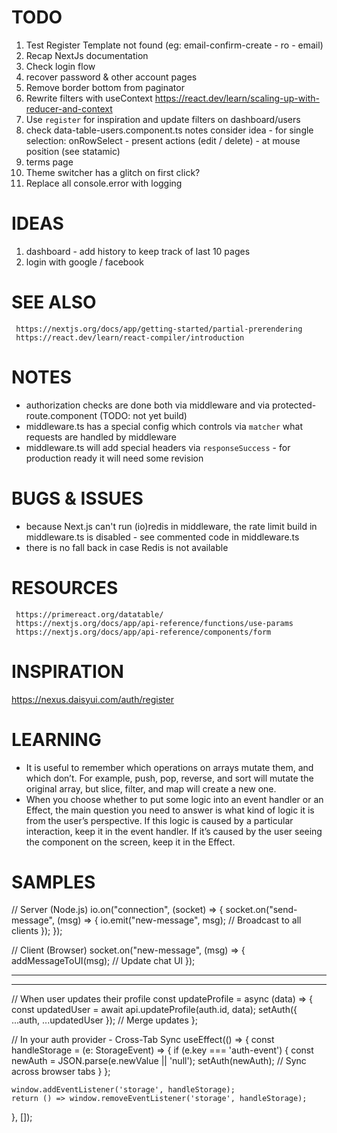 # TODO

1. Test Register Template not found (eg: email-confirm-create - ro - email)
2. Recap NextJs documentation
3. Check login flow
4. recover password & other account pages
5. Remove border bottom from paginator
6. Rewrite filters with useContext https://react.dev/learn/scaling-up-with-reducer-and-context
7. Use `register` for inspiration and update filters on dashboard/users 
8. check data-table-users.component.ts notes
     consider idea - for single selection: onRowSelect - present actions (edit / delete) - at mouse position (see statamic)
9. terms page
10. Theme switcher has a glitch on first click?
11. Replace all console.error with logging

# IDEAS

1. dashboard - add history to keep track of last 10 pages
2. login with google / facebook

# SEE ALSO

     https://nextjs.org/docs/app/getting-started/partial-prerendering
     https://react.dev/learn/react-compiler/introduction

# NOTES

- authorization checks are done both via middleware and via protected-route.component (TODO: not yet build)
- middleware.ts has a special config which controls via `matcher` what requests are handled by middleware
- middleware.ts will add special headers via `responseSuccess` - for production ready it will need some revision

# BUGS & ISSUES

- because Next.js can't run (io)redis in middleware, the rate limit build in middleware.ts is disabled - see commented code in middleware.ts
- there is no fall back in case Redis is not available

# RESOURCES

     https://primereact.org/datatable/
     https://nextjs.org/docs/app/api-reference/functions/use-params
     https://nextjs.org/docs/app/api-reference/components/form

# INSPIRATION

https://nexus.daisyui.com/auth/register

# LEARNING

- It is useful to remember which operations on arrays mutate them, and which don’t. For example, push, pop, reverse, 
and sort will mutate the original array, but slice, filter, and map will create a new one.
- When you choose whether to put some logic into an event handler or an Effect, the main question you need to answer 
is what kind of logic it is from the user’s perspective. If this logic is caused by a particular interaction, 
keep it in the event handler. If it’s caused by the user seeing the component on the screen, keep it in the Effect.

# SAMPLES

// Server (Node.js)
io.on("connection", (socket) => {
socket.on("send-message", (msg) => {
io.emit("new-message", msg); // Broadcast to all clients
});
});

// Client (Browser)
socket.on("new-message", (msg) => {
addMessageToUI(msg); // Update chat UI
});

-------------------------

<Notice type="error" message="Testing error layout" />

<Notice type="warning" message="Testing error layout" />

<Notice type="loading" />

<Notice type="info" message="Testing info layout" />

<Notice type="success" message="Testing info layout" />


-------------------------

// When user updates their profile
const updateProfile = async (data) => {
const updatedUser = await api.updateProfile(auth.id, data);
setAuth({ ...auth, ...updatedUser }); // Merge updates
};

// In your auth provider - Cross-Tab Sync
useEffect(() => {
const handleStorage = (e: StorageEvent) => {
if (e.key === 'auth-event') {
const newAuth = JSON.parse(e.newValue || 'null');
setAuth(newAuth); // Sync across browser tabs
}
};

    window.addEventListener('storage', handleStorage);
    return () => window.removeEventListener('storage', handleStorage);
}, []);
